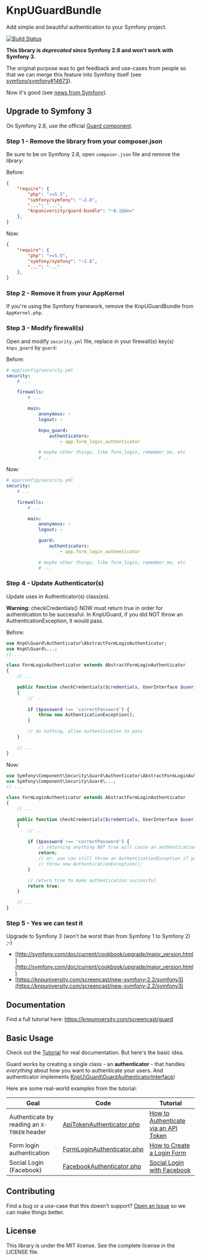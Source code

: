 # KnpUGuardBundle

Add simple and beautiful authentication to your Symfony project.

[![Build Status](https://travis-ci.org/knpuniversity/KnpUGuardBundle.svg?branch=master)](https://travis-ci.org/knpuniversity/KnpUGuardBundle)

**This library is *deprecated* since Symfony 2.8 and won't work with Symfony 3.**

The original purpose was to get feedback and use-cases from people so that we can merge this feature into Symfony itself
(see [symfony/symfony#14673](https://github.com/symfony/symfony/pull/14673)).

Now it's good (see [news from Symfony](http://symfony.com/blog/new-in-symfony-2-8-guard-authentication-component)).

## Upgrade to Symfony 3

On Symfony 2.8, use the official [Guard component](https://symfony.com/doc/master/cookbook/security/guard-authentication.html).

### Step 1 - Remove the library from your composer.json

Be sure to be on Symfony 2.8, open `composer.json` file and remove the library:

Before:
```json
{
    "require": {
        "php": ">=5.5",
        "symfony/symfony": "~2.8",
        "...": "...",
        "knpuniversity/guard-bundle": "~0.1@dev"
    },
}
```

Now:
```json
{
    "require": {
        "php": ">=5.5",
        "symfony/symfony": "~2.8",
        "...": "..."
    },
}
```

### Step 2 - Remove it from your AppKernel

If you're using the Symfony framework, remove the KnpUGuardBundle from `AppKernel.php`.

### Step 3 - Modify firewall(s)

Open and modify `security.yml` file, replace in your firewall(s) key(s) `knpu_guard` by `guard`:

Before:
```yaml
# app/config/security.yml
security:
    # ...

    firewalls:
        # ...

        main:
            anonymous: ~
            logout: ~

            knpu_guard:
                authenticators:
                    - app.form_login_authenticator

            # maybe other things, like form_login, remember_me, etc
            # ...
```

Now:
```yaml
# app/config/security.yml
security:
    # ...

    firewalls:
        # ...

        main:
            anonymous: ~
            logout: ~

            guard:
                authenticators:
                    - app.form_login_authenticator

            # maybe other things, like form_login, remember_me, etc
            # ...
```

### Step 4 - Update Authenticator(s)

Update uses in Authenticator(s) class(es).

**Warning:** checkCredentials() NOW must return true in order for authentication to be successful. 
In KnpUGuard, if you did NOT throw an AuthenticationException, it would pass.

Before:
```php
use KnpU\Guard\Authenticator\AbstractFormLoginAuthenticator;
use KnpU\Guard\...;
// ...

class FormLoginAuthenticator extends AbstractFormLoginAuthenticator
{
    // ...

    public function checkCredentials($credentials, UserInterface $user)
    {
        // ...
        
        if ($password !== 'correctPassword') {
            throw new AuthenticationException();
        }

        // do nothing, allow authentication to pass
    }

    // ...
}
```

Now:
```php
use Symfony\Component\Security\Guard\Authenticator\AbstractFormLoginAuthenticator;
use Symfony\Component\Security\Guard\...;
// ...

class FormLoginAuthenticator extends AbstractFormLoginAuthenticator
{
    // ...

    public function checkCredentials($credentials, UserInterface $user)
    {
        // ...
        
        if ($password !== 'correctPassword') {
            // returning anything NOT true will cause an authentication failure
            return;
            // or, you can still throw an AuthenticationException if you want to
            // throw new AuthenticationException();
        }

        // return true to make authentication successful
        return true;
    }

    // ...
}
```

### Step 5 - Yes we can test it

Upgrade to Symfony 3 (won't be worst than from Symfony 1 to Symfony 2) ;-)

- [http://symfony.com/doc/current/cookbook/upgrade/major_version.html](http://symfony.com/doc/current/cookbook/upgrade/major_version.html)
- [https://knpuniversity.com/screencast/new-symfony-2.2/symfony3](https://knpuniversity.com/screencast/new-symfony-2.2/symfony3)

## Documentation

Find a full tutorial here: https://knpuniversity.com/screencast/guard

## Basic Usage

Check out the [Tutorial](https://knpuniversity.com/screencast/guard) for real documentation.
But here's the basic idea.

Guard works by creating a single class - an **authenticator** - that handles *everything*
about how you want to authenticate your users. And authenticator implements
[KnpU\Guard\GuardAuthenticatorInterface](https://github.com/knpuniversity/KnpUGuard/blob/master/src/GuardAuthenticatorInterface.php))

Here are some real-world examples from the tutorial:

Goal                                        | Code                                                                                                                                          | Tutorial
------------------------------------------- | --------------------------------------------------------------------------------------------------------------------------------------------- | -------
Authenticate by reading an `X-TOKEN` header | [ApiTokenAuthenticator.php](https://github.com/knpuniversity/guard-tutorial/blob/finished/src/AppBundle/Security/ApiTokenAuthenticator.php)   | [How to Authenticate via an API Token](https://knpuniversity.com/screencast/guard/api-token)
Form login authentication                   | [FormLoginAuthenticator.php](https://github.com/knpuniversity/guard-tutorial/blob/finished/src/AppBundle/Security/FormLoginAuthenticator.php) | [How to Create a Login Form](https://knpuniversity.com/screencast/guard/login-form)
Social Login (Facebook)                     | [FacebookAuthenticator.php](https://github.com/knpuniversity/guard-tutorial/blob/finished/src/AppBundle/Security/FacebookAuthenticator.php)   | [Social Login with Facebook](https://knpuniversity.com/screencast/guard/social-login)

## Contributing

Find a bug or a use-case that this doesn't support? [Open an Issue](https://github.com/knpuniversity/KnpUGuardBundle/issues)
so we can make things better.

## License

This library is under the MIT license. See the complete license in the LICENSE file.
